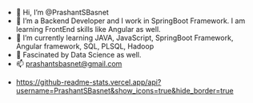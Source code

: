 - 👋 Hi, I’m @PrashantSBasnet
- 👀 I’m a Backend Developer and I work in SpringBoot Framework. I am learning FrontEnd skills like Angular as well.
- 🌱 I’m currently learning JAVA, JavaScript, SpringBoot Framework, Angular framework,  SQL, PLSQL, Hadoop
- 💞️ Fascinated by Data Science as well. 
- 📫 prashantsbasnet@gmail.com

<!---
PrashantSBasnet/PrashantSBasnet is a ✨ special ✨ repository because its `README.md` (this file) appears on your GitHub profile.
You can click the Preview link to take a look at your changes.
--->


- https://github-readme-stats.vercel.app/api?username=PrashantSBasnet&show_icons=true&hide_border=true

